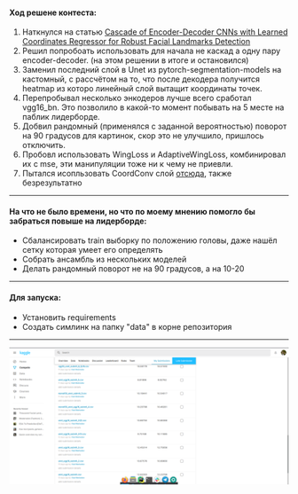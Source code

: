 #### Ход решене контеста:

1. Наткнулся на статью
[Cascade of Encoder-Decoder CNNs with Learned Coordinates Regressor for Robust Facial Landmarks Detection](https://www.researchgate.net/publication/336561437_Cascade_of_Encoder-Decoder_CNNs_with_Learned_Coordinates_Regressor_for_Robust_Facial_Landmarks_Detection)
2. Решил попробоать использовать для начала не каскад а одну пару encoder-decoder.
   (на этом решении в итоге и остановился)
3. Заменил последний слой в Unet из pytorch-segmentation-models на кастомный,
   с рассчётом на то, что после декодера получится heatmap
   из которо линейный слой вытащит координаты точек.
4. Перепробывал несколько энкодеров лучше всего сработал vgg16_bn.
   Это позволило в какой-то момент  побывать на 5 месте на паблик лидерборде.
5. Добвил рандомный (применялся с заданной вероятностью) поворот на 90 градусов
    для картинок, скор это не улучшило, пришлось отключить.
6. Пробовл использовать WingLoss  и AdaptiveWingLoss, комбинировал их с mse,
   эти манипуляции тоже ни к чему не приевли.
7. Пытался исопльзовать CoordConv слой [отсюда](https://github.com/mkocabas/CoordConv-pytorch),
   также безрезультатно
---
 
#### На что не было времени, но что по моему мнению помогло бы забраться повыше на лидерборде:

* Сбалансировать train выборку по положению головы, даже нашёл сетку которая умеет его определять
* Собрать ансамбль из нескольких моделей
* Делать рандомный поворот не на 90 градусов, а на 10-20

---

#### Для запуска:
* Установить requirements
* Создать симлинк на папку "data" в корне репозитория 

---

![submits](./kaggle_made_cv.png)
